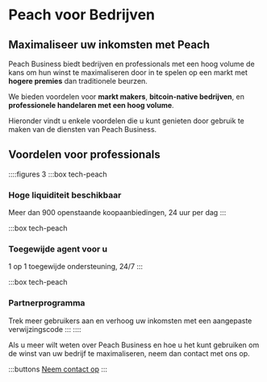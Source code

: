 # Peach voor Bedrijven
## Maximaliseer uw inkomsten met Peach

Peach Business biedt bedrijven en professionals met een hoog volume de kans om hun winst te maximaliseren door in te spelen op een markt met **hogere premies** dan traditionele beurzen.

We bieden voordelen voor **markt makers**, **bitcoin-native bedrijven**, en **professionele handelaren met een hoog volume**.

Hieronder vindt u enkele voordelen die u kunt genieten door gebruik te maken van de diensten van Peach Business.

## Voordelen voor professionals
::::figures 3
:::box tech-peach
### Hoge liquiditeit beschikbaar
Meer dan 900 openstaande koopaanbiedingen, 24 uur per dag
:::

:::box tech-peach
### Toegewijde agent voor u
1 op 1 toegewijde ondersteuning, 24/7
:::

:::box tech-peach
### Partnerprogramma
Trek meer gebruikers aan en verhoog uw inkomsten met een aangepaste verwijzingscode
:::
::::

Als u meer wilt weten over Peach Business en hoe u het kunt gebruiken om de winst van uw bedrijf te maximaliseren, neem dan contact met ons op.

:::buttons
[Neem contact op](mailto:$contactEmail$)
:::
